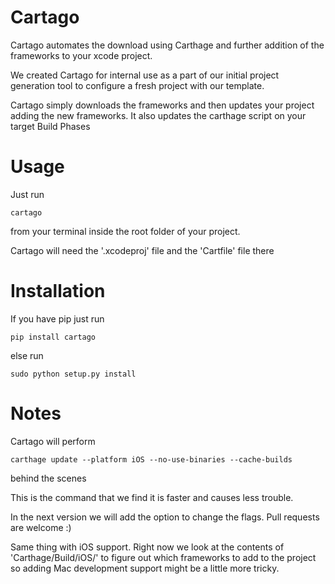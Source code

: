 # Cartago

Cartago automates the download using Carthage and further addition of the frameworks to your xcode project.

We created Cartago for internal use as a part of our initial project generation tool to configure a fresh project with our template.

Cartago simply downloads the frameworks and then updates your project adding the new frameworks. It also updates the carthage script on your target Build Phases

# Usage

Just run
```
cartago
```
from your terminal inside the root folder of your project.

Cartago will need the '.xcodeproj' file and the 'Cartfile' file there

# Installation

If you have pip just run
```
pip install cartago
```
else run
```
sudo python setup.py install
```

# Notes

Cartago will perform

```
carthage update --platform iOS --no-use-binaries --cache-builds
```

behind the scenes

This is the command that we find it is faster and causes less trouble.

In the next version we will add the option to change the flags. Pull requests are welcome :)

Same thing with iOS support. Right now we look at the contents of 'Carthage/Build/iOS/' to figure out which frameworks to add to the project so adding Mac development support might be a little more tricky.






